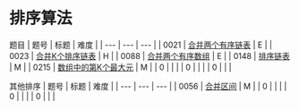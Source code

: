 <!--
 * @Author: QDX
 * @Date: 2022-12-26 08:56:53
 * @Description: 
-->
# 排序算法

题目
| 题号 | 标题 | 难度 | 
| --- | --- | --- |
| 0021 | [合并两个有序链表](../solutions/0021_%E5%90%88%E5%B9%B6%E4%B8%A4%E4%B8%AA%E6%9C%89%E5%BA%8F%E9%93%BE%E8%A1%A8.ipynb) | E |
| 0023 | [合并K个排序链表](../solutions/0023_%E5%90%88%E5%B9%B6K%E4%B8%AA%E6%8E%92%E5%BA%8F%E9%93%BE%E8%A1%A8.ipynb) | H |
| 0088 | [合并两个有序数组](../solutions/0088_%E5%90%88%E5%B9%B6%E4%B8%A4%E4%B8%AA%E6%9C%89%E5%BA%8F%E6%95%B0%E7%BB%84.ipynb) | E |
| 0148 | [排序链表](../solutions/0148_%E6%8E%92%E5%BA%8F%E9%93%BE%E8%A1%A8.ipynb) | M |
| 0215 | [数组中的第K个最大元](../solutions/0215_%E6%95%B0%E7%BB%84%E4%B8%AD%E7%9A%84%E7%AC%ACK%E4%B8%AA%E6%9C%80%E5%A4%A7%E5%85%83.ipynb) | M |
| 0 | []() |  |
| 0 | []() |  |
| 0 | []() |  |


其他排序
| 题号 | 标题 | 难度 | 
| --- | --- | --- |
| 0056 | [合并区间](../solutions/0056_%E5%90%88%E5%B9%B6%E5%8C%BA%E9%97%B4.ipynb) | M |
| 0 | []() |  |
| 0 | []() |  |
| 0 | []() |  |